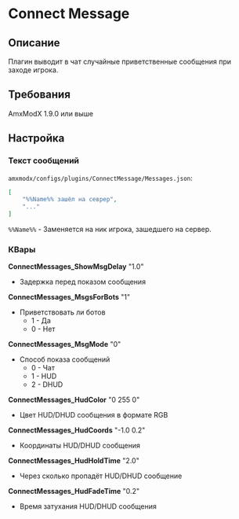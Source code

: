 # Connect Message

## Описание
Плагин выводит в чат случайные приветственные сообщения при заходе игрока.

## Требования
AmxModX 1.9.0 или выше

## Настройка
### Текст сообщений
`amxmodx/configs/plugins/ConnectMessage/Messages.json`:
```json
[
    "%%Name%% зашёл на севрер",
    "..."
]
```

`%%Name%%` - Заменяется на ник игрока, зашедшего на сервер.

### КВары

**ConnectMessages_ShowMsgDelay** "1.0"
- Задержка перед показом сообщения


**ConnectMessages_MsgsForBots** "1"
- Приветствовать ли ботов
    - 1 - Да
    - 0 - Нет


**ConnectMessages_MsgMode** "0"
- Способ показа сообщений
    - 0 - Чат
    - 1 - HUD
    - 2 - DHUD


**ConnectMessages_HudColor** "0 255 0"
- Цвет HUD/DHUD сообщения в формате RGB


**ConnectMessages_HudCoords** "-1.0 0.2"
- Координаты HUD/DHUD сообщения


**ConnectMessages_HudHoldTime** "2.0"
- Через сколько пропадёт HUD/DHUD сообщение


**ConnectMessages_HudFadeTime** "0.2"
- Время затухания HUD/DHUD сообщения